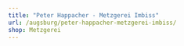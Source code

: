 ```yaml
---
title: "Peter Happacher - Metzgerei Imbiss"
url: /augsburg/peter-happacher-metzgerei-imbiss/
shop: Metzgerei
---
```

